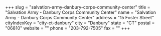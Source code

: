 +++
slug = "salvation-army-danbury-corps-community-center"
title = "Salvation Army - Danbury Corps Community Center"
name = "Salvation Army - Danbury Corps Community Center"
address = "15 Foster Street"
cityIndexKey = "city-ct-danbury"
city = "Danbury"
state = "CT"
postal = "06810"
website = ""
phone = "203-792-7505"
fax = ""
+++
